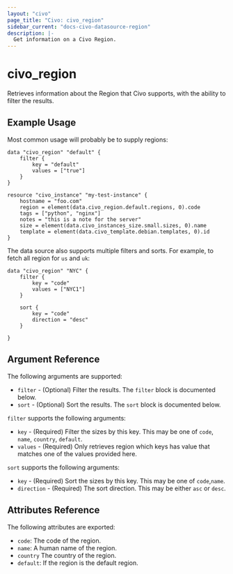 ```yaml
---
layout: "civo"
page_title: "Civo: civo_region"
sidebar_current: "docs-civo-datasource-region"
description: |-
  Get information on a Civo Region.
---
```


# civo_region

Retrieves information about the Region that Civo supports,
with the ability to filter the results.

## Example Usage

Most common usage will probably be to supply regions:

```hcl
data "civo_region" "default" {
    filter {
        key = "default"
        values = ["true"]
    }
}

resource "civo_instance" "my-test-instance" {
    hostname = "foo.com"
    region = element(data.civo_region.default.regions, 0).code
    tags = ["python", "nginx"]
    notes = "this is a note for the server"
    size = element(data.civo_instances_size.small.sizes, 0).name
    template = element(data.civo_template.debian.templates, 0).id
}
```

The data source also supports multiple filters and sorts. For example, to fetch all region for `us` and `uk`:

```hcl
data "civo_region" "NYC" {
    filter {
        key = "code"
        values = ["NYC1"]
    }

    sort {
        key = "code"
        direction = "desc"
    }

}
```

## Argument Reference

The following arguments are supported:

* `filter` - (Optional) Filter the results.
  The `filter` block is documented below.
* `sort` - (Optional) Sort the results.
  The `sort` block is documented below.

`filter` supports the following arguments:

* `key` - (Required) Filter the sizes by this key. This may be one of `code`, `name`, `country`, `default`.
* `values` - (Required) Only retrieves region which keys has value that matches one of the values provided here.

`sort` supports the following arguments:

* `key` - (Required) Sort the sizes by this key. This may be one of `code`,`name`.
* `direction` - (Required) The sort direction. This may be either `asc` or `desc`.

## Attributes Reference

The following attributes are exported:

* `code`: The code of the region.
* `name`: A human name of the region.
* `country` The country of the region.
* `default`: If the region is the default region.
